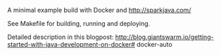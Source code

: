 A minimal example build with Docker and http://sparkjava.com/


See Makefile for building, running and deploying.

Detailed description in this blogpost: http://blog.giantswarm.io/getting-started-with-java-development-on-docker# docker-auto 
